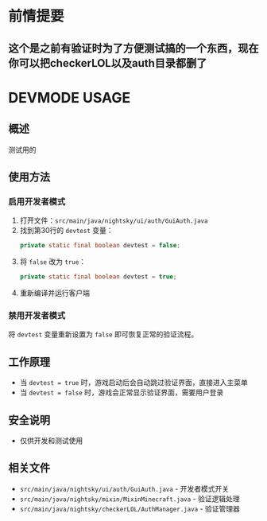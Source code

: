 # 前情提要
## 这个是之前有验证时为了方便测试搞的一个东西，现在你可以把checkerLOL以及auth目录都删了

# DEVMODE USAGE

## 概述
测试用的

## 使用方法

### 启用开发者模式
1. 打开文件：`src/main/java/nightsky/ui/auth/GuiAuth.java`
2. 找到第30行的 `devtest` 变量：
   ```java
   private static final boolean devtest = false;
   ```
3. 将 `false` 改为 `true`：
   ```java
   private static final boolean devtest = true;
   ```
4. 重新编译并运行客户端

### 禁用开发者模式
将 `devtest` 变量重新设置为 `false` 即可恢复正常的验证流程。

## 工作原理
- 当 `devtest = true` 时，游戏启动后会自动跳过验证界面，直接进入主菜单
- 当 `devtest = false` 时，游戏会正常显示验证界面，需要用户登录

## 安全说明
- 仅供开发和测试使用
## 相关文件
- `src/main/java/nightsky/ui/auth/GuiAuth.java` - 开发者模式开关
- `src/main/java/nightsky/mixin/MixinMinecraft.java` - 验证逻辑处理
- `src/main/java/nightsky/checkerLOL/AuthManager.java` - 验证管理器